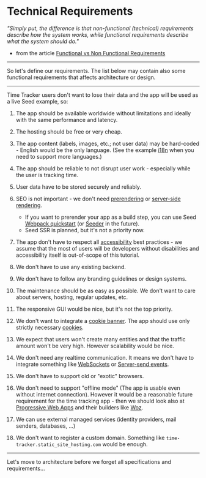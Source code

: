 # Technical Requirements

_"Simply put, the difference is that non-functional (technical) requirements describe how the system works, while functional requirements describe what the system should do."_ 
   - from the article [Functional vs Non Functional Requirements](https://reqtest.com/requirements-blog/functional-vs-non-functional-requirements/)

---

So let's define our requirements. The list below may contain also some functional requirements that affects architecture or design. 

---

Time Tracker users don't want to lose their data and the app will be used as a live Seed example, so:

1. The app should be available worldwide without limitations and ideally with the same performance and latency.

1. The hosting should be free or very cheap.

1. The app content (labels, images, etc.; not user data) may be hard-coded - English would be the only language. (See the example [i18n](https://github.com/seed-rs/seed/tree/6238190b5441b283df4fdb49078cccf420b512a4/examples/i18n) when you need to support more languages.)

1. The app should be reliable to not disrupt user work - especially while the user is tracking time.

1. User data have to be stored securely and reliably.

1. SEO is not important - we don't need [prerendering](https://www.netlify.com/blog/2016/11/22/prerendering-explained/) or [server-side rendering](https://blog.jakoblind.no/getting-started-react-ssr/).
   - If you want to prerender your app as a build step, you can use Seed [Webpack quickstart](https://github.com/seed-rs/seed-quickstart-webpack) (or [Seeder](https://github.com/MartinKavik/seeder) in the future).
   - Seed SSR is planned, but it's not a priority now.

1. The app don't have to respect all [accessibility](https://developer.mozilla.org/en-US/docs/Learn/Accessibility/What_is_accessibility) best practices - we assume that the most of users will be developers without disabilities and accessibility itself is out-of-scope of this tutorial.

1. We don't have to use any existing backend.

1. We don't have to follow any branding guidelines or design systems.

1. The maintenance should be as easy as possible. We don't want to care about servers, hosting, regular updates, etc.

1. The responsive GUI would be nice, but it's not the top priority.

1. We don't want to integrate a [cookie banner](https://secureprivacy.ai/why-you-need-a-cookie-banner-on-your-website/). The app should use only strictly necessary [cookies](https://developer.mozilla.org/en-US/docs/Web/HTTP/Cookies).

1. We expect that users won't create many entities and that the traffic amount won't be very high. However scalability would be nice.

1. We don't need any realtime communication. It means we don't have to integrate something like [WebSockets](https://developer.mozilla.org/en-US/docs/Web/API/WebSockets_API) or [Server-send events](https://developer.mozilla.org/en-US/docs/Web/API/Server-sent_events).

1. We don't have to support old or "exotic" browsers.

1. We don't need to support "offline mode" (The app is usable even without internet connection). However it would be a reasonable future requirement for the time tracking app - then we should look also at [Progressive Web Apps](https://web.dev/progressive-web-apps/) and their builders like [Woz](https://github.com/alexkehayias/woz).

1. We can use external managed services (identity providers, mail senders, databases, ...)

1. We don't want to register a custom domain. Something like `time-tracker.static_site_hosting.com` would be enough.

---

Let's move to architecture before we forget all specifications and requirements...











